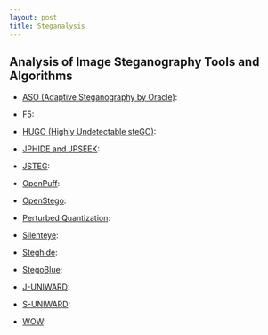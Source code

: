 ```yaml
---
layout: post
title: Steganalysis
---
```


## Analysis of Image Steganography Tools and Algorithms

- [ASO (Adaptive Steganography by Oracle)](http://hal-lirmm.ccsd.cnrs.fr/lirmm-00838993/file/ASO_soumis.pdf):

- [F5](http://code.google.com/p/f5-steganography/):

- [HUGO (Highly Undetectable steGO)](http://dde.binghamton.edu/download/stego_algorithms/download/HUGO_bounding_linux_make_v10.tar.gz):

- [JPHIDE and JPSEEK](http://linux01.gwdg.de/~alatham/stego.html):

- [JSTEG](http://zooid.org/~paul/crypto/jsteg/):

- [OpenPuff](http://embeddedsw.net/OpenPuff_Steganography_Home.html):

- [OpenStego](http://www.openstego.info/):

- [Perturbed Quantization](http://dde.binghamton.edu/download/pq/):

- [Silenteye](http://www.silenteye.org/):

- [Steghide](http://steghide.sourceforge.net/):

- [StegoBlue](https://github.com/oni49/stegoBlue):

- [J-UNIWARD](http://dde.binghamton.edu/download/stego_algorithms/download/J-UNIWARD_linux_make_v11.tar.gz):

- [S-UNIWARD](http://dde.binghamton.edu/download/stego_algorithms/download/S-UNIWARD_linux_make_v10.tar.gz):

- [WOW](http://dde.binghamton.edu/download/stego_algorithms/download/WOW_linux_make_v10.tar.gz):

